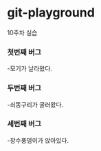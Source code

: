 # git-playground
10주차 실습


### 첫번째 버그
-모기가 날라왔다.

### 두번째 버그
-쇠똥구리가 굴러왔다.

### 세번째 버그
-장수풍뎅이가 앉아있다.
